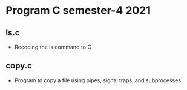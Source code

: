 # **Program C semester-4 2021**


## __ls.c__
- Recoding the ls command to C

## __copy.c__
- Program to copy a file using pipes, signal traps, and subprocesses
